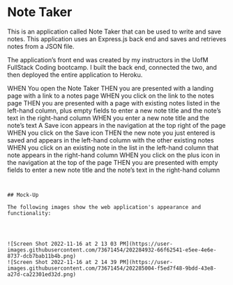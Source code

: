# Note Taker 

This is an application called Note Taker that can be used to write and save notes. This application uses an Express.js back end and saves and retrieves notes from a JSON file.

The application’s front end was created by my instructors in the UofM FullStack Coding bootcamp. I built the back end, connected the two, and then deployed the entire application to Heroku.


WHEN You open the Note Taker
THEN you are presented with a landing page with a link to a notes page
WHEN you click on the link to the notes page
THEN you are presented with a page with existing notes listed in the left-hand column, plus empty fields to enter a new note title and the note’s text in the right-hand column
WHEN you enter a new note title and the note’s text
A Save icon appears in the navigation at the top right of the page
WHEN you click on the Save icon
THEN the new note you just entered is saved and appears in the left-hand column with the other existing notes
WHEN you click on an existing note in the list in the left-hand column that note appears in the right-hand column
WHEN you click on the plus icon in the navigation at the top of the page
THEN you are presented with empty fields to enter a new note title and the note’s text in the right-hand column
```


## Mock-Up

The following images show the web application's appearance and functionality:




![Screen Shot 2022-11-16 at 2 13 03 PM](https://user-images.githubusercontent.com/73671454/202284932-66f62541-e5ee-4e6e-8737-dcb7bab11b4b.png)
![Screen Shot 2022-11-16 at 2 14 39 PM](https://user-images.githubusercontent.com/73671454/202285004-f5ed7f48-9bdd-43e8-a27d-ca22301ed32d.png)


